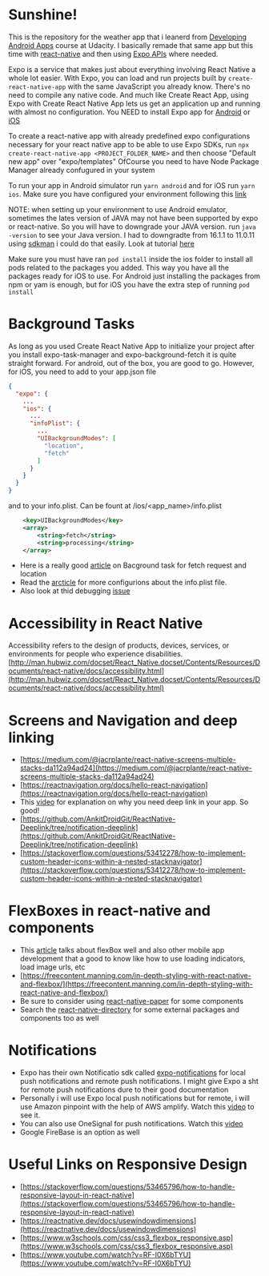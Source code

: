 # Sunshine!

This is the repository for the weather app that i leanerd from [Developing Android Apps](https://www.udacity.com/course/new-android-fundamentals--ud851) course at Udacity. I basically remade that same app but this time with [react-native](https://reactnative.dev/docs/components-and-apis) and then using [Expo APIs](https://docs.expo.io/versions/v41.0.0/sdk/accelerometer/) where needed.

Expo is a service that makes just about everything involving React Native a whole lot easier. With Expo, you can load and run projects built by `create-react-native-app` with the same JavaScript you already know. There's no need to compile any native code. And much like Create React App, using Expo with Create React Native App lets us get an application up and running with almost no configuration. You NEED to install Expo app for [Android](https://play.google.com/store/apps/details?id=host.exp.exponent) or [iOS](https://apps.apple.com/us/app/expo-client/id982107779)

To create a react-native app with already predefined expo configurations necessary for your react native app to be able to use Expo SDKs, run `npx create-react-native-app <PROJECT_FOLDER_NAME>` and then choose "Default new app" over "expo/templates" OfCourse you need to have Node Package Manager already confugured in your system

To run your app in Android simulator run `yarn android` and for iOS run `yarn ios`. Make sure you have configured your environment following this [link](https://reactnative.dev/docs/environment-setup)

NOTE: when setting up your environment to use Android emulator, sometimes the lates version of JAVA may not have been supported by expo or react-native. So you will have to downgrade your JAVA version. run `java -version` to see your Java version. I had to downgradte from 16.1.1 to 11.0.11 using [sdkman](https://sdkman.io/) i could do that easily. Look at tutorial [here](https://www.youtube.com/watch?v=043tTKcmk2c)

Make sure you must have ran `pod install` inside the ios folder to install all pods related to the packages you added. This way you have all the packages ready for iOS to use. For Android just installing the packages from npm or yam is enough, but for iOS you have the extra step of running `pod install`

# Background Tasks
As long as you used Create React Native App to initialize your project after you install expo-task-manager and expo-background-fetch it is quite straight forward. For android, out of the box, you are good to go. However, for iOS, you need to add to your app.json file
```json
{
  "expo": {
    ...
    "ios": {
      ...
      "infoPlist": {
        ...
        "UIBackgroundModes": [
          "location",
          "fetch"
        ]
      }
    }
  }
}
```
and to your info.plist. Can be fount at /ios/<app_name>/info.plist
```xml
	<key>UIBackgroundModes</key>
	<array>
		<string>fetch</string>
		<string>processing</string>
	</array>
```
- Here is a really good [article](https://gist.github.com/darryl-davidson/217693ba906a9c35bea15c28a543ea0d) on Bacground task for fetch request and location
- Read the [arcticle](https://stackoverflow.com/questions/48157185/info-plist-file-for-react-native-ios-app-using-expo-sdk) for more configurions about the info.plist file. 
- Also look at thid debugging [issue](https://github.com/transistorsoft/react-native-background-fetch/issues/230)

# Accessibility in React Native

Accessibility refers to the design of products, devices, services, or environments for people who experience disabilities.
[http://man.hubwiz.com/docset/React_Native.docset/Contents/Resources/Documents/react-native/docs/accessibility.html](http://man.hubwiz.com/docset/React_Native.docset/Contents/Resources/Documents/react-native/docs/accessibility.html)


# Screens and Navigation and deep linking

- [https://medium.com/@jacrplante/react-native-screens-multiple-stacks-da112a94ad24](https://medium.com/@jacrplante/react-native-screens-multiple-stacks-da112a94ad24)
- [https://reactnavigation.org/docs/hello-react-navigation](https://reactnavigation.org/docs/hello-react-navigation)
- This [video](https://www.youtube.com/watch?v=_fVNt1KjkEk&list=PLy9JCsy2u97mC2YWw0fsvSAxTA8y1l0SC) for explanation on why you need deep link in your app. So good!
- [https://github.com/AnkitDroidGit/ReactNative-Deeplink/tree/notification-deeplink](https://github.com/AnkitDroidGit/ReactNative-Deeplink/tree/notification-deeplink)
- [https://stackoverflow.com/questions/53412278/how-to-implement-custom-header-icons-within-a-nested-stacknavigator](https://stackoverflow.com/questions/53412278/how-to-implement-custom-header-icons-within-a-nested-stacknavigator)


# FlexBoxes in react-native and components

- This [article](https://www.toptal.com/react-native/react-native-for-android-development) talks about flexBox well and also other mobile app development that a good to know like how to use loading indicators, load image urls, etc
- [https://freecontent.manning.com/in-depth-styling-with-react-native-and-flexbox/](https://freecontent.manning.com/in-depth-styling-with-react-native-and-flexbox/)
- Be sure to consider using [react-native-paper](https://callstack.github.io/react-native-paper/activity-indicator.html) for some components
- Search the [react-native-directory](https://reactnative.directory/) for some external packages and components too as well

# Notifications

- Expo has their own Notificatio sdk called [expo-notifications](https://docs.expo.io/versions/v41.0.0/sdk/notifications/) for local push notifications and remote push notifications. I might give Expo a sht for remote push notifications dure to their good documentation
- Personally i will use Expo local push notifications but for remote, i will use Amazon pinpoint with the help of AWS amplify. Watch this [video](https://www.youtube.com/watch?v=um-DIIRsFlM) to see it.
- You can also use OneSignal for push notifications. Watch this [video](https://www.youtube.com/watch?v=Qf8OzB9qJq8)
- Google FireBase is an option as well

# Useful Links on Responsive Design

- [https://stackoverflow.com/questions/53465796/how-to-handle-responsive-layout-in-react-native](https://stackoverflow.com/questions/53465796/how-to-handle-responsive-layout-in-react-native)
- [https://reactnative.dev/docs/usewindowdimensions](https://reactnative.dev/docs/usewindowdimensions)
- [https://www.w3schools.com/css/css3_flexbox_responsive.asp](https://www.w3schools.com/css/css3_flexbox_responsive.asp)
- [https://www.youtube.com/watch?v=RF-I0X6bTYU](https://www.youtube.com/watch?v=RF-I0X6bTYU)